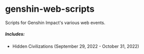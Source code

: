 # genshin-web-scripts
Scripts for Genshin Impact's various web events.

##### Includes:
- Hidden Civilizations (September 29, 2022 - October 31, 2022)  
